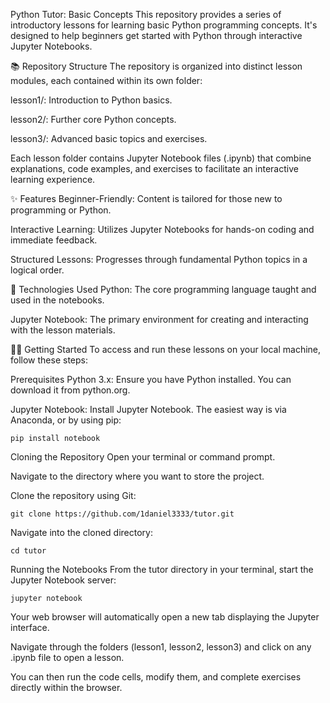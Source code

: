Python Tutor: Basic Concepts
This repository provides a series of introductory lessons for learning basic Python programming concepts. It's designed to help beginners get started with Python through interactive Jupyter Notebooks.

📚 Repository Structure
The repository is organized into distinct lesson modules, each contained within its own folder:

lesson1/: Introduction to Python basics.

lesson2/: Further core Python concepts.

lesson3/: Advanced basic topics and exercises.

Each lesson folder contains Jupyter Notebook files (.ipynb) that combine explanations, code examples, and exercises to facilitate an interactive learning experience.

✨ Features
Beginner-Friendly: Content is tailored for those new to programming or Python.

Interactive Learning: Utilizes Jupyter Notebooks for hands-on coding and immediate feedback.

Structured Lessons: Progresses through fundamental Python topics in a logical order.

🚀 Technologies Used
Python: The core programming language taught and used in the notebooks.

Jupyter Notebook: The primary environment for creating and interacting with the lesson materials.

👩‍💻 Getting Started
To access and run these lessons on your local machine, follow these steps:

Prerequisites
Python 3.x: Ensure you have Python installed. You can download it from python.org.

Jupyter Notebook: Install Jupyter Notebook. The easiest way is via Anaconda, or by using pip:

```
pip install notebook
```

Cloning the Repository
Open your terminal or command prompt.

Navigate to the directory where you want to store the project.

Clone the repository using Git:

```
git clone https://github.com/1daniel3333/tutor.git
```

Navigate into the cloned directory:

```
cd tutor
```

Running the Notebooks
From the tutor directory in your terminal, start the Jupyter Notebook server:

```
jupyter notebook
```

Your web browser will automatically open a new tab displaying the Jupyter interface.

Navigate through the folders (lesson1, lesson2, lesson3) and click on any .ipynb file to open a lesson.

You can then run the code cells, modify them, and complete exercises directly within the browser.

